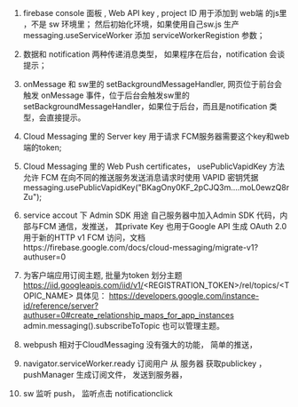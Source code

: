 
1. firebase console 面板 , Web API key , project ID 用于添加到 web端 的js里 ，不是 sw 环境里； 然后初始化环境，如果使用自己sw.js 生产 messaging.useServiceWorker 添加 serviceWorkerRegistion 参数；
2. 数据和 notification 两种传递消息类型， 如果程序在后台，notification 会谈提示；
3. onMessage 和 sw里的 setBackgroundMessageHandler, 网页位于前台会触发 onMessage 事件，位于后台会触发sw里的 setBackgroundMessageHandler，如果位于后台，而且是notification 类型，会直接提示。
4. Cloud Messaging 里的 Server key 用于请求 FCM服务器需要这个key和web端的token;
5. Cloud Messaging 里的 Web Push certificates， usePublicVapidKey 方法允许 FCM 在向不同的推送服务发送消息请求时使用 VAPID 密钥凭据
messaging.usePublicVapidKey("BKagOny0KF_2pCJQ3m....moL0ewzQ8rZu");

7. service accout 下 Admin SDK 用途
  自己服务器中加入Admin SDK 代码，内部与FCM 通信，发推送，
  其private Key 也用于Google API 生成 OAuth 2.0  用于新的HTTP v1  FCM 访问，文档https://firebase.google.com/docs/cloud-messaging/migrate-v1?authuser=0
8. 为客户端应用订阅主题, 批量为token 划分主题  https://iid.googleapis.com/iid/v1/<REGISTRATION_TOKEN>/rel/topics/<TOPIC_NAME>
具体见： https://developers.google.com/instance-id/reference/server?authuser=0#create_relationship_maps_for_app_instances
admin.messaging().subscribeToTopic 也可以管理主题。

9. webpush 相对于CloudMessaging 没有强大的功能， 简单的推送，
10. navigator.serviceWorker.ready 订阅用户
从 服务器 获取publickey ，pushManager 生成订阅文件， 发送到服务器，
11. sw 监听 push， 监听点击 notificationclick 